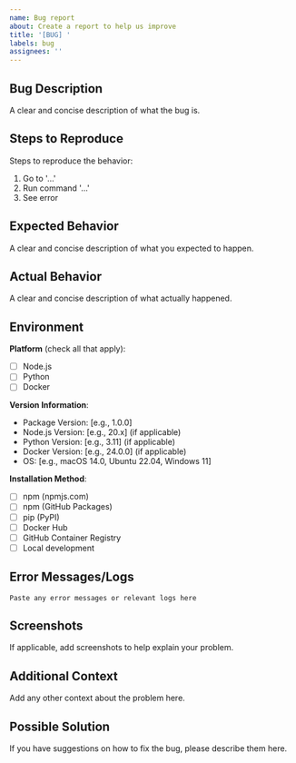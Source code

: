 ```yaml
---
name: Bug report
about: Create a report to help us improve
title: '[BUG] '
labels: bug
assignees: ''
---
```


## Bug Description

A clear and concise description of what the bug is.

## Steps to Reproduce

Steps to reproduce the behavior:

1. Go to '...'
2. Run command '...'
3. See error

## Expected Behavior

A clear and concise description of what you expected to happen.

## Actual Behavior

A clear and concise description of what actually happened.

## Environment

**Platform** (check all that apply):
- [ ] Node.js
- [ ] Python
- [ ] Docker

**Version Information**:
- Package Version: [e.g., 1.0.0]
- Node.js Version: [e.g., 20.x] (if applicable)
- Python Version: [e.g., 3.11] (if applicable)
- Docker Version: [e.g., 24.0.0] (if applicable)
- OS: [e.g., macOS 14.0, Ubuntu 22.04, Windows 11]

**Installation Method**:
- [ ] npm (npmjs.com)
- [ ] npm (GitHub Packages)
- [ ] pip (PyPI)
- [ ] Docker Hub
- [ ] GitHub Container Registry
- [ ] Local development

## Error Messages/Logs

```
Paste any error messages or relevant logs here
```

## Screenshots

If applicable, add screenshots to help explain your problem.

## Additional Context

Add any other context about the problem here.

## Possible Solution

If you have suggestions on how to fix the bug, please describe them here.
